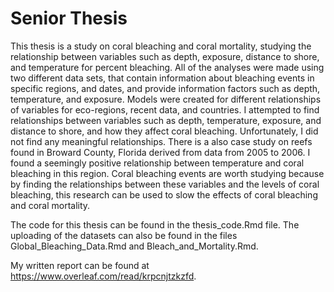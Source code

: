 # Senior Thesis

This thesis is a study on coral bleaching and coral mortality, studying the relationship between variables such as depth, exposure, distance to shore, and temperature for percent bleaching. All of the analyses were made using two different data sets, that contain information about bleaching events in specific regions, and dates, and provide information factors such as depth, temperature, and exposure. Models were created for different relationships of variables for eco-regions, recent data, and countries. 
I attempted to find relationships between variables such as depth, temperature, exposure, and distance to shore, and how they affect coral bleaching. Unfortunately, I did not find any meaningful relationships. There is a also case study on reefs found in Broward County, Florida derived from data from 2005 to 2006. I found a seemingly positive relationship between temperature and coral bleaching in this region. Coral bleaching events are worth studying because by finding the relationships between these variables and the levels of coral bleaching, this research can be used to slow the effects of coral bleaching and coral mortality. 


The code for this thesis can be found in the thesis_code.Rmd file. The uploading of the datasets can also be found in the files Global_Bleaching_Data.Rmd and Bleach_and_Mortality.Rmd.

My written report can be found at https://www.overleaf.com/read/krpcnjtzkzfd.
